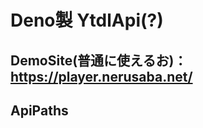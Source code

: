 # Deno製 YtdlApi(?)

## DemoSite(普通に使えるお)：https://player.nerusaba.net/

## ApiPaths

### <title> = "好きな曲";

### /<title>.mp4

### /<title>.mp3

## Selfhost setup

### 1 Deno runtime install https://deno.land/

### 2 Run `deno run --allow-net --allow-env --allow-read --allow-write src/index.ts`
